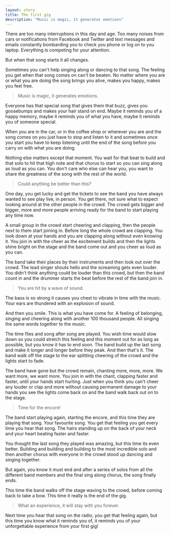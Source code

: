 ```yaml
---
layout: story
title: The first gig
description: "Music is magic, it generates emotions"
---
```


There are too many interruptions in this day and age. Too many noises from cars or notifications from Facebook and Twitter and text messages and emails constantly bombarding you to check you phone or log on to you laptop. Everything is competing for your attention.

But when that song starts it all changes.

Sometimes you can't help singing along or dancing to that song. The feeling you get when that song comes on can't be beaten. No matter where you are or what you are doing the song brings you alive, makes you happy, makes you feel free.

> Music is magic, it generates emotions.

Everyone has that special song that gives them that buzz, gives you goosebumps and makes your hair stand on end. Maybe it reminds you of a happy memory, maybe it reminds you of what you have, maybe it reminds you of someone special.

When you are in the car, or in the coffee shop or wherever you are and the song comes on you just have to stop and listen to it and sometimes once you start you have to keep listening until the end of the song before you carry on with what you are doing.

Nothing else matters except that moment. You wait for that beat to build and that solo to hit that high note and that chorus to start so you can sing along as loud as you can. You don't care who else can hear you, you want to share the greatness of the song with the rest of the world.

> Could anything be better than this?

One day, you get lucky and get the tickets to see the band you have always wanted to see play live, in person. You get there, not sure what to expect looking around at the other people in the crowd. The crowd gets bigger and bigger, more and more people arriving ready for the band to start playing any time now.

A small group in the crowd start cheering and clapping, then the people next to them start joining in. Before long the whole crowd are clapping. You look down at your hands and you are clapping along without even knowing it. You join in with the cheer as the excitement builds and then the lights shine bright on the stage and the band come out and you cheer as loud as you can.

The band take their places by their instruments and then look out over the crowd. The lead singer shouts hello and the screaming gets even louder. You didn't think anything could be louder than this crowd, but then the band count in and the drummer starts the beat before the rest of the band join in.

> You are hit by a wave of sound.

The bass is so strong it causes you chest to vibrate in time with the music. Your ears are thundered with an explosion of sound.

And then you smile. This is what you have come for. A feeling of belonging, singing and cheering along with another 100 thousand people. All singing the same words together to the music.

The time flies and song after song are played. You wish time would slow down so you could stretch this feeling and this moment out for as long as possible, but you know it has to end soon. The band build up the last song and make it longer and longer before they peak. And then that's it. The band walk off the stage to the ear splitting cheering of the crowd and the lights start to fade.

The band have gone but the crowd remain, chanting more, more, more. We want more, we want more. You join in with the chant, clapping faster and faster, until your hands start hurting. Just when you think you can't cheer any louder or clap and more without causing permanent damage to your hands you see the lights come back on and the band walk back out on to the stage.

> Time for the encore!

The band start playing again, starting the encore, and this time they are playing that song. Your favourite song. You get that feeling you get every time you hear that song. The hairs standing up on the back of your neck and your heart beating faster and faster.

You thought the last song they played was amazing, but this time its even better. Building and building and building to the most incredible solo and then another chorus with everyone in the crowd stood up dancing and singing together.

But again, you know it must end and after a series of solos from all the different band members and the final sing along chorus, the song finally ends.

This time the band walks off the stage waving to the crowd, before coming back to take a bow. This time it really is the end of the gig.

> What an experience, it will stay with you forever.

Next time you hear that song on the radio, you get that feeling again, but this time you know what it reminds you of, it reminds you of your unforgettable experience from your first gig!